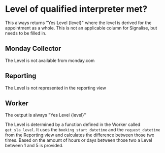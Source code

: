 # Level of qualified interpreter met?

This always returns "Yes Level {level}" where
the level is derived for the appointment as a whole.
This is not an applicable column for Signalise, but
needs to be filled in.

## Monday Collector

The Level is not available from monday.com

## Reporting

The Level is not represented in the reporting view

## Worker

The output is always "Yes Level {level}"

The Level is determined by a function defined in the Worker called 
`get_sla_level`. It uses the `booking_start_datetime` and the 
`request_datetime` from the Reporting view and calculates the difference
between those two times. Based on the amount of hours or days between those 
two a Level between 1 and 5 is provided. 